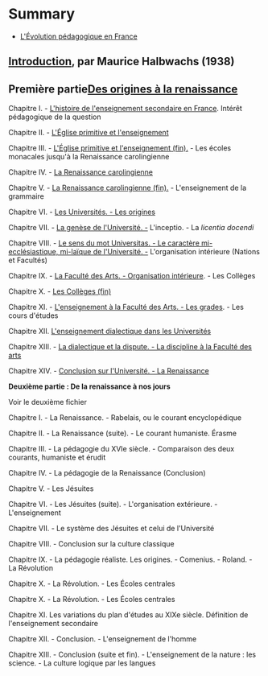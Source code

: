 # Summary

* [L'Évolution pédagogique en France](README.md)
## [Introduction](introduction/README.md), par Maurice Halbwachs (1938)
## Première partie[**Des origines à la renaissance**](#901178895030170-partie_1)

Chapitre I. - [L'histoire de l'enseignement secondaire en France](#901178895030170-partie_1_chap_01). Intérêt pédagogique de la question

Chapitre II. - [L'Église primitive et l'enseignement](#901178895030170-partie_1_chap_02)

Chapitre III. - [L'Église primitive et l'enseignement (fin).](#901178895030170-partie_1_chap_03) - Les écoles monacales jusqu'à la Renaissance carolingienne

Chapitre IV. - [La Renaissance carolingienne](#901178895030170-partie_1_chap_04)

Chapitre V. - [La Renaissance carolingienne (fin).](#901178895030170-partie_1_chap_05) - L'enseignement de la grammaire

Chapitre VI. - [Les Universités. - Les origines](#901178895030170-partie_1_chap_06)

Chapitre VII. - [La genèse de l'Université. -](#901178895030170-partie_1_chap_07) L'inceptio. - La _licentia docendi_

Chapitre VIII. - [Le sens du mot Universitas. - Le caractère mi-ecclésiastique, mi-laïque de l'Université. -](#901178895030170-partie_1_chap_08) L'organisation intérieure (Nations et Facultés)

Chapitre IX. - [La Faculté des Arts. - Organisation intérieure](#901178895030170-partie_1_chap_09). - Les Collèges

Chapitre X. - [Les Collèges (fin)](#901178895030170-partie_1_chap_10)

Chapitre XI. - [L'enseignement à la Faculté des Arts. - Les grades](#901178895030170-partie_1_chap_11). - Les cours d'études

Chapitre XII. [L'enseignement dialectique dans les Universités](#901178895030170-partie_1_chap_12)

Chapitre XIII. - [La dialectique et la dispute. - La discipline à la Faculté des arts](#901178895030170-partie_1_chap_13)

Chapitre XIV. - [Conclusion sur l'Université. - La Renaissance](#901178895030170-partie_1_chap_14)

**Deuxième partie : De la renaissance à nos jours**

Voir le deuxième fichier

Chapitre I. - La Renaissance. - Rabelais, ou le courant encyclopédique

Chapitre II. - La Renaissance (suite). - Le courant humaniste. Érasme

Chapitre III. - La pédagogie du XVIe siècle. - Comparaison des deux courants, humaniste et érudit

Chapitre IV. - La pédagogie de la Renaissance (Conclusion)

Chapitre V. - Les Jésuites

Chapitre VI. - Les Jésuites (suite). - L'organisation extérieure. - L'enseignement

Chapitre VII. - Le système des Jésuites et celui de l'Université

Chapitre VIII. - Conclusion sur la culture classique

Chapitre IX. - La pédagogie réaliste. Les origines. - Comenius. - Roland. - La Révolution

Chapitre X. - La Révolution. - Les Écoles centrales

Chapitre X. - La Révolution. - Les Écoles centrales

Chapitre XI. Les variations du plan d'études au XIXe siècle. Définition de l'enseignement secondaire

Chapitre XII. - Conclusion. - L'enseignement de l'homme

Chapitre XIII. - Conclusion (suite et fin). - L'enseignement de la nature : les science. - La culture logique par les langues
